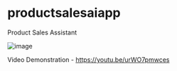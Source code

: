 # productsalesaiapp
 Product Sales Assistant

![image](https://github.com/user-attachments/assets/81ed0603-ccae-4478-b9b1-3e4ce55cf7c9)

Video Demonstration - https://youtu.be/urWO7pmwces
